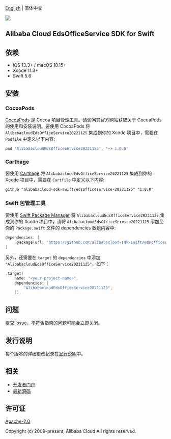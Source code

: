 [English](README.md) | 简体中文

![](https://aliyunsdk-pages.alicdn.com/icons/AlibabaCloud.svg)

## Alibaba Cloud EdsOfficeService SDK for Swift

## 依赖

- iOS 13.3+ / macOS 10.15+
- Xcode 11.3+
- Swift 5.6

## 安装

### CocoaPods

[CocoaPods](https://cocoapods.org) 是 Cocoa 项目管理工具。请访问其官方网站获取关于 CocoaPods 的使用和安装说明。要使用 CocoaPods 将 `AlibabacloudEdsOfficeService20221125` 集成到你的 Xcode 项目中，需要在 `Podfile` 中定义以下内容:

```ruby
pod 'AlibabacloudEdsOfficeService20221125', '~> 1.0.0'
```

### Carthage

要使用 [Carthage](https://github.com/Carthage/Carthage) 将 `AlibabacloudEdsOfficeService20221125` 集成到你的 Xcode 项目中，需要在 `Cartfile` 中定义以下内容:

```ogdl
github "alibabacloud-sdk-swift/edsofficeservice-20221125" "1.0.0"
```

### Swift 包管理工具

要使用 [Swift Package Manager](https://swift.org/package-manager/) 将 `AlibabacloudEdsOfficeService20221125` 集成到你的 Xcode 项目中，请将 `AlibabacloudEdsOfficeService20221125` 添加至你的 `Package.swift` 文件的 dependencies 数组内容中:

```swift
dependencies: [
    .package(url: "https://github.com/alibabacloud-sdk-swift/edsofficeservice-20221125.git", from: "1.0.0")
]
```

另外，还需要在 `target` 的 `dependencies` 中添加 `"AlibabacloudEdsOfficeService20221125"`，如下：

```swift
.target(
    name: "<your-project-name>",
    dependencies: [
        "AlibabacloudEdsOfficeService20221125",
    ]),
```

## 问题

[提交 Issue](https://github.com/alibabacloud-sdk-swift/edsofficeservice-20221125/issues/new)，不符合指南的问题可能会立即关闭。

## 发行说明

每个版本的详细更改记录在[发行说明](./ChangeLog.txt)中。

## 相关

* [开发者门户](https://next.api.aliyun.com/home)
* [最新源码](https://github.com/alibabacloud-sdk-swift/edsofficeservice-20221125)

## 许可证

[Apache-2.0](http://www.apache.org/licenses/LICENSE-2.0)

Copyright (c) 2009-present, Alibaba Cloud All rights reserved.
